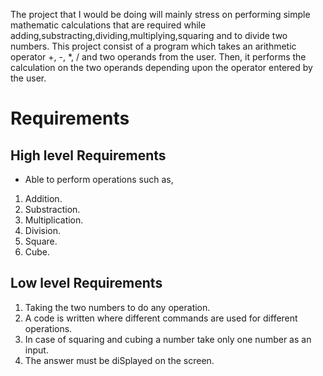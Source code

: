 The project that I would be doing will mainly stress on performing simple mathematic calculations that are required while adding,substracting,dividing,multiplying,squaring and to divide two numbers.
This project consist of a program which takes an arithmetic operator +, -, *, / and two operands from the user. Then, it performs the calculation on the two operands depending upon the operator entered by the user.

#  Requirements

## High level Requirements
* Able to perform operations such as,
1. Addition.
2. Substraction.
3. Multiplication.
4. Division.
5. Square.
6. Cube.


## Low level Requirements
1. Taking the two numbers to do any operation.
2. A code is written where different commands are used for different operations.
3. In case of squaring and cubing a number take only one number as an input.
4. The answer must be diSplayed on the screen.